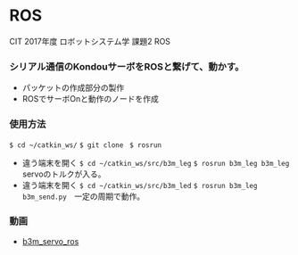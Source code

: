 # ROS
CIT 2017年度 ロボットシステム学 課題2 ROS

### シリアル通信のKondouサーボをROSと繋げて、動かす。
* パッケットの作成部分の製作
* ROSでサーボOnと動作のノードを作成

### 使用方法
 `$ cd ~/catkin_ws/`
 `$ git clone `
 `$ rosrun`
* 違う端末を開く
 `$ cd ~/catkin_ws/src/b3m_leg`
 `$ rosrun b3m_leg b3m_leg` servoのトルクが入る。
* 違う端末を開く
 `$ cd ~/catkin_ws/src/b3m_led`
 `$ rosrun b3m_leg b3m_send.py`　一定の周期で動作。

### 動画
* [b3m_servo_ros](https://youtu.be/RlHcSc8ZGGo)

